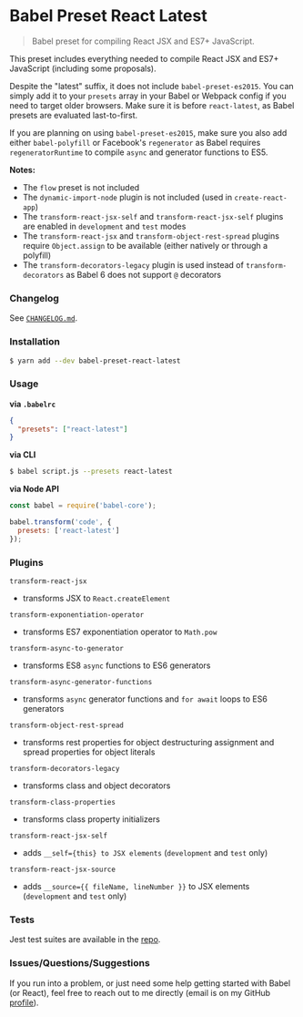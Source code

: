# Babel Preset React Latest
> Babel preset for compiling React JSX and ES7+ JavaScript.

This preset includes everything needed to compile React JSX and ES7+ JavaScript (including some proposals).

Despite the "latest" suffix, it does not include `babel-preset-es2015`. You can simply add it to your `presets` array in your Babel or Webpack config if you need to target older browsers. Make sure it is before `react-latest`, as Babel presets are evaluated last-to-first.

If you are planning on using `babel-preset-es2015`, make sure you also add either `babel-polyfill` or Facebook's `regenerator` as Babel requires `regeneratorRuntime` to compile `async` and generator functions to ES5.

**Notes:**
 - The `flow` preset is not included
 - The `dynamic-import-node` plugin is not included (used in `create-react-app`)
 - The `transform-react-jsx-self` and `transform-react-jsx-self` plugins are enabled in `development` and `test` modes
 - The `transform-react-jsx` and `transform-object-rest-spread` plugins require `Object.assign` to be available (either natively or through a polyfill)
 - The `transform-decorators-legacy` plugin is used instead of `transform-decorators` as Babel 6 does not support `@` decorators


### Changelog
See [`CHANGELOG.md`](https://github.com/adamelliotfields/babel-preset-react-latest/blob/master/CHANGELOG.md).

### Installation
```bash
$ yarn add --dev babel-preset-react-latest
```

### Usage
**via `.babelrc`**

```json
{
  "presets": ["react-latest"]
}
```

**via CLI**

```bash
$ babel script.js --presets react-latest
```

**via Node API**

```javascript
const babel = require('babel-core');

babel.transform('code', {
  presets: ['react-latest']
});
```

### Plugins
`transform-react-jsx`
 - transforms JSX to `React.createElement`

`transform-exponentiation-operator`
 - transforms ES7 exponentiation operator to `Math.pow`

`transform-async-to-generator`
 - transforms ES8 `async` functions to ES6 generators

`transform-async-generator-functions`
 - transforms `async` generator functions and `for await` loops to ES6 generators

`transform-object-rest-spread`
 - transforms rest properties for object destructuring assignment and spread properties for object literals

`transform-decorators-legacy`
 - transforms class and object decorators

`transform-class-properties`
 - transforms class property initializers

`transform-react-jsx-self`
 - adds `__self={this} to JSX elements` (`development` and `test` only)

`transform-react-jsx-source`
 - adds `__source={{ fileName, lineNumber }}` to JSX elements (`development` and `test` only)

### Tests
Jest test suites are available in the [repo](https://github.com/adamelliotfields/babel-preset-react-latest/tree/master/tests).

### Issues/Questions/Suggestions
If you run into a problem, or just need some help getting started with Babel (or React), feel free to reach out to me directly (email is on my GitHub [profile](https://github.com/adamelliotfields)).
